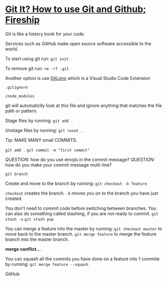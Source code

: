 # [Git It? How to use Git and Github; Fireship](https://www.youtube.com/watch?v=HkdAHXoRtos)

Git is like a history book for your code.

Services such as GitHub make open source software accessible to the world.

To start using git run:
`git init`

To remove git run:
`rm -rf .git` 

Another option is use [GitLens](https://marketplace.visualstudio.com/items?itemName=eamodio.gitlens) which is a Visual Studio Code Extension

`.gitignore`

````
/node_modules
````

git will automaticlly look at this file and ignore anything that matches the file path or pattern.

Stage files by running:
`git add .`

Unstage files by running:
`git reset .`

Tip: MAKE MANY small COMMITS.

`git add .`
`git commit -m "first commit"`

*QUESTION:* how do you use emojis in the commit message? 
*QUESTION:* how do you make your commit message multi-line? 

`git branch`

Create and move to the branch by running:
`git checkout -b feature`

`checkout` creates the branch. `-b` moves you on to the branch you have just created.

You don't need to commit code before switching between branches. 
You can also do something called stashing, if you are not ready to commit.
`git stash -u`
`git stash pop`

You can merge a feature into the master by running:
`git checkout master` to move back to the master branch.
`git merge feature` to merge the feature branch into the master branch.

**merge conflict...**

You can squash all the commits you have done on a feature into 1 commite by running: 
`git merge feature --squash`

GitHub

